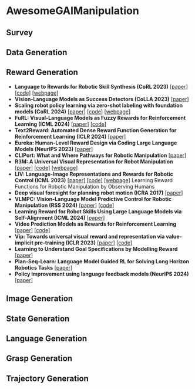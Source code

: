 # AwesomeGAIManipulation

## Survey

## Data Generation

## Reward Generation
- **Language to Rewards for Robotic Skill Synthesis (CoRL 2023)**
  [[paper]](https://openreview.net/forum?id=SgTPdyehXMA)
  [[code]](https://github.com/google-deepmind/language_to_reward_2023)
  [[webpage]](https://language-to-reward.github.io/)
- **Vision-Language Models as Success Detectors (CoLLA 2023)**
  [[paper]](https://proceedings.mlr.press/v232/du23b/du23b.pdf)
- **Scaling robot policy learning via zero-shot labeling with foundation models (CoRL 2024)**
  [[paper]](https://arxiv.org/abs/2410.17772)
  [[code]](https://robottasklabeling.github.io/)
  [[webpage]](https://robottasklabeling.github.io/) 
- **FuRL: Visual-Language Models as Fuzzy Rewards for Reinforcement Learning (ICML 2024)**
  [[paper]]([https://arxiv.org/abs/2402.00000](https://arxiv.org/abs/2406.00645))
  [[code]](https://github.com/fuyw/FuRL)  
- **Text2Reward: Automated Dense Reward Function Generation for Reinforcement Learning (ICLR 2024)**
  [[paper]](https://openreview.net/forum?id=tUM39YTRxH)
- **Eureka: Human-Level Reward Design via Coding Large Language Models (NeurIPS 2023)**
  [[paper]](https://arxiv.org/abs/2310.12931)
- **CLIPort: What and Where Pathways for Robotic Manipulation**
  [[paper]](https://arxiv.org/abs/2109.12098)
- **R3M: A Universal Visual Representation for Robot Manipulation**
  [[paper]](https://arxiv.org/abs/2203.12601)
  [[code]](https://github.com/facebookresearch/r3m)
  [[webpage]](https://sites.google.com/view/robot-r3m/?pli=1)
- **LIV: Language-Image Representations and Rewards for Robotic Control (ICML 2023)**
  [[paper]](https://arxiv.org/abs/2306.00958)
  [[code]](https://github.com/penn-pal-lab/LIV)
  [[webpage]](https://penn-pal-lab.github.io/LIV/)
  Learning Reward Functions for Robotic Manipulation by Observing Humans
- **Deep visual foresight for planning robot motion (ICRA 2017)**
  [[paper]](https://arxiv.org/abs/1610.00696)
- **VLMPC: Vision-Language Model Predictive Control for Robotic Manipulation (RSS 2024)**
  [[paper]](https://arxiv.org/abs/2407.09829)
  [[code]](https://github.com/PPjmchen/VLMPC)
- **Learning Reward for Robot Skills Using Large Language Models via Self-Alignment (ICML 2024)**
  [[paper]](https://arxiv.org/abs/2405.07162)
- **Video Prediction Models as Rewards for Reinforcement Learning**
  [[paper]](https://arxiv.org/abs/2305.14343)
  [[code]](https://escontrela.me/viper)
- **Vip: Towards universal visual reward and representation via value-implicit pre-training (ICLR 2023)**
  [[paper]](https://arxiv.org/abs/2210.00030)
  [[code]](https://github.com/facebookresearch/vip)
- **Learning to Understand Goal Specifications by Modelling Reward**
  [[paper]](https://arxiv.org/pdf/1806.01946)
- **Plan-Seq-Learn: Language Model Guided RL for Solving Long Horizon Robotics Tasks**
  [[paper]](https://arxiv.org/abs/2405.01534)
- **Policy improvement using language feedback models (NeurIPS 2024)**
  [[paper]](https://arxiv.org/abs/2402.07876)

## Image Generation

## State Generation

## Language Generation

## Grasp Generation

## Trajectory Generation
